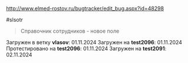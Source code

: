http://www.elmed-rostov.ru/bugtracker/edit_bug.aspx?id=48298

#slsotr

> 	Справочник сотрудников - новое поле

Загружен в ветку **vlasov**:
	01.11.2024
Загружен на **test2096**:
	01.11.2024
Протестировано на **test2096**:
	01.11.2024
Загружен на **test2091**:
	02.11.2024